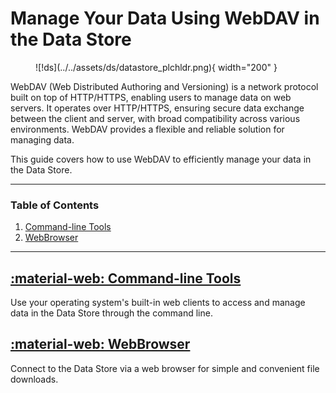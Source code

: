 # Manage Your Data Using WebDAV in the Data Store

<figure markdown>
  ![!ds](../../assets/ds/datastore_plchldr.png){ width="200" }
</figure>

WebDAV (Web Distributed Authoring and Versioning) is a network protocol built on top of HTTP/HTTPS, enabling users to manage data on web servers. It operates over HTTP/HTTPS, ensuring secure data exchange between the client and server, with broad compatibility across various environments. WebDAV provides a flexible and reliable solution for managing data.

This guide covers how to use WebDAV to efficiently manage your data in the Data Store.

---

### Table of Contents

1. [Command-line Tools](cli.md)
2. [WebBrowser](browser.md)

---

## [:material-web: Command-line Tools](cli.md)

Use your operating system's built-in web clients to access and manage data in the Data Store through the command line.

## [:material-web: WebBrowser](browser.md)

Connect to the Data Store via a web browser for simple and convenient file downloads.
